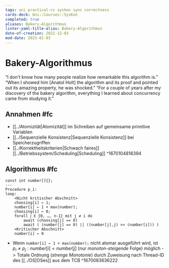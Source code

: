 ```yaml
---
tags: uni practical-cs syskon sync correctness
cards-deck: Uni::Courses::SysKon
completed: true
aliases: Bakery-Algorithmus
linter-yaml-title-alias: Bakery-Algorithmus
date-of-creation: 2022-12-03
mod-date: 2023-01-03
---
```


# Bakery-Algorithmus
“I don't know how many people realize how remarkable this algorithm is.”
“When I showed him \[Anatol Holt\] the algorithm and its proof and pointed out its amazing property, he was shocked.”
“For a couple of years after my discovery of the bakery algorithm, everything I learned about concurrency came from studying it.”

## Annahmen #fc
- [[../Atomizität|Atomizität]] im Schreiben auf gemeinsame primitive Variablen
- [[../Sequenzielle Konsistenz|Sequenzielle Konsistenz]] bei Speicherzugriffen
- [[../Korrektheitskriterien|Schwach faires]] [[../Betriebssystem/Scheduling|Scheduling]]
^1670104818394

## Algorithmus #fc
```
const int number[]{};
---
Procedure p_i:
loop:
	<Nicht kritischer Abschnitt>
	choosing[i] ← 1;
	number[i] ← 1 + max(number);
	choosing[i] ← 0;
	forall 𝑗 ∈ {0, …, n-1} mit j ≠ i do
		await (choosing[j] == 0)
		await ( (number[j] == 0) || ((number[j],j) >> (number[i])) )
	<Kritischer Abschnitt>
	number[i] ← 0
```
- Wenn `number[i] ← 1 + max(number);` nicht atomar ausgeführt wird, ist $p_i\neq p_j:number[i]=number[j]$ (nur *monoton-steigende* Folge) möglich
	-> Totale Ordnung (*strenge Monotonie*) durch Zuweisung nach Thread-ID des [[../OS|OSes]] aus dem TCB
^1670083636222
